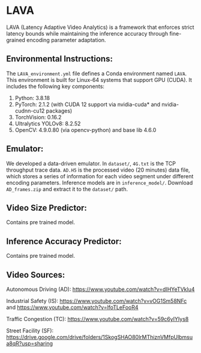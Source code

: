 # LAVA

LAVA (Latency Adaptive Video Analytics) is a framework that enforces strict latency bounds while maintaining the inference accuracy through fine-grained encoding parameter adaptation.

## Environmental Instructions:

The `LAVA_environment.yml` file defines a Conda environment named `LAVA`. This environment is built for Linux-64 systems that support GPU (CUDA).
It includes the following key components:
1. Python: 3.8.18
2. PyTorch: 2.1.2 (with CUDA 12 support via nvidia-cuda* and nvidia-cudnn-cu12 packages)
3. TorchVision: 0.16.2
4. Ultralytics YOLOv8: 8.2.52
5. OpenCV: 4.9.0.80 (via opencv-python) and base lib 4.6.0


## Emulator:

We developed a data-driven emulator. In `dataset/`, `4G.txt` is the TCP throughput trace data. `AD.H5` is the processed video (20 minutes) data file, which stores a series of information for each video segment under different encoding parameters. Inference models are in `inference_model/`.
Download `AD_frames.zip` and extract it to the `dataset/` path.

## Video Size Predictor:
Contains pre trained model.

## Inference Accuracy Predictor:
Contains pre trained model.

## Video Sources:

Autonomous Driving (AD): https://www.youtube.com/watch?v=dIHYeTVklu4

Industrial Safety (IS): https://www.youtube.com/watch?v=vOG1Sm58NFc and https://www.youtube.com/watch?v=lfoTLeFooR4

Traffic Congestion (TC): https://www.youtube.com/watch?v=59c6yIYIys8

Street Facility (SF): https://drive.google.com/drive/folders/1SkogSHAO80lrMThiznVMfpUlbmsua8qR?usp=sharing

